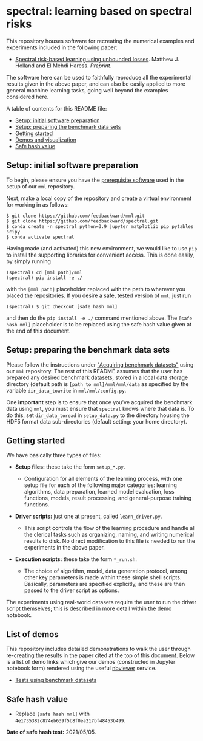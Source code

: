# spectral: learning based on spectral risks

This repository houses software for recreating the numerical examples and experiments included in the following paper:

- <a href="https://arxiv.org/pdf/2105.04816.pdf">Spectral risk-based learning using unbounded losses</a>. Matthew J. Holland and El Mehdi Haress. *Preprint*.

The software here can be used to faithfully reproduce all the experimental results given in the above paper, and can also be easily applied to more general machine learning tasks, going well beyond the examples considered here.

A table of contents for this README file:

- <a href="#setup_init">Setup: initial software preparation</a>
- <a href="#setup_data">Setup: preparing the benchmark data sets</a>
- <a href="#start">Getting started</a>
- <a href="#demos">Demos and visualization</a>
- <a href="#safehash">Safe hash value</a>


<a id="setup_init"></a>
## Setup: initial software preparation

To begin, please ensure you have the <a href="https://github.com/feedbackward/mml#prerequisites">prerequisite software</a> used in the setup of our `mml` repository.

Next, make a local copy of the repository and create a virtual environment for working in as follows:

```
$ git clone https://github.com/feedbackward/mml.git
$ git clone https://github.com/feedbackward/spectral.git
$ conda create -n spectral python=3.9 jupyter matplotlib pip pytables scipy
$ conda activate spectral
```

Having made (and activated) this new environment, we would like to use `pip` to install the supporting libraries for convenient access. This is done easily, by simply running

```
(spectral) cd [mml path]/mml
(spectral) pip install -e ./
```

with the `[mml path]` placeholder replaced with the path to wherever you placed the repositories. If you desire a safe, tested version of `mml`, just run

```
(spectral) $ git checkout [safe hash mml]
```

and then do the `pip install -e ./` command mentioned above. The `[safe hash mml]` placeholder is to be replaced using the safe hash value given at the end of this document.


<a id="setup_data"></a>
## Setup: preparing the benchmark data sets

Please follow the instructions under <a href="https://github.com/feedbackward/mml#data">"Acquiring benchmark datasets"</a> using our `mml` repository. The rest of this README assumes that the user has prepared any desired benchmark datasets, stored in a local data storage directory (default path is `[path to mml]/mml/mml/data` as specified by the variable `dir_data_towrite` in `mml/mml/config.py`.

One __important__ step is to ensure that once you've acquired the benchmark data using `mml`, you must ensure that `spectral` knows where that data is. To do this, set `dir_data_toread` in `setup_data.py` to the directory housing the HDF5 format data sub-directories (default setting: your home directory).


<a id="start"></a>
## Getting started

We have basically three types of files:

- __Setup files:__ these take the form `setup_*.py`.
  - Configuration for all elements of the learning process, with one setup file for each of the following major categories: learning algorithms, data preparation, learned model evaluation, loss functions, models, result processing, and general-purpose training functions.

- __Driver scripts:__ just one at present, called `learn_driver.py`.
  - This script controls the flow of the learning procedure and handle all the clerical tasks such as organizing, naming, and writing numerical results to disk. No direct modification to this file is needed to run the experiments in the above paper.

- __Execution scripts:__ these take the form `*_run.sh`.
  - The choice of algorithm, model, data generation protocol, among other key parameters is made within these simple shell scripts. Basically, parameters are specified explicitly, and these are then passed to the driver script as options.

The experiments using real-world datasets require the user to run the driver script themselves; this is described in more detail within the demo notebook.


<a id="demos"></a>
## List of demos

This repository includes detailed demonstrations to walk the user through re-creating the results in the paper cited at the top of this document. Below is a list of demo links which give our demos (constructed in Jupyter notebook form) rendered using the useful <a href="https://github.com/jupyter/nbviewer">nbviewer</a> service.

- <a href="https://nbviewer.jupyter.org/github/feedbackward/spectral/blob/main/spectral/demo.ipynb">Tests using benchmark datasets</a>


<a id="safehash"></a>
## Safe hash value

- Replace `[safe hash mml]` with `4e1735382c874eb639f5b8f0ea217bf48453b499`.

__Date of safe hash test:__ 2021/05/05.
